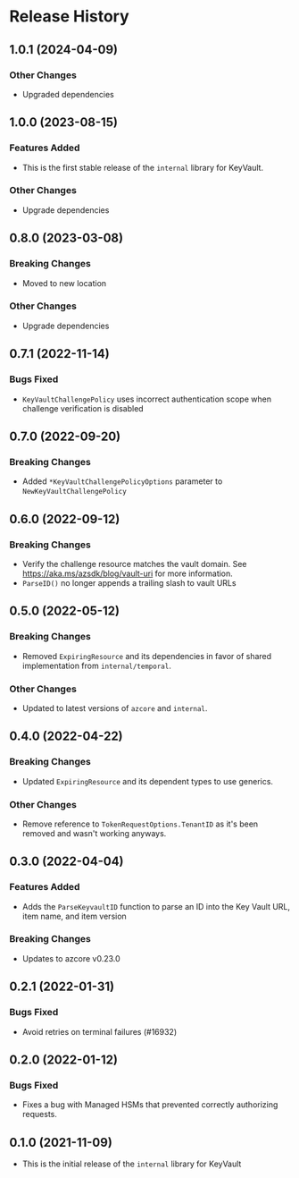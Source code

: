 # Release History

## 1.0.1 (2024-04-09)

### Other Changes
* Upgraded dependencies

## 1.0.0 (2023-08-15)

### Features Added
* This is the first stable release of the `internal` library for KeyVault.

### Other Changes
* Upgrade dependencies

## 0.8.0 (2023-03-08)

### Breaking Changes
* Moved to new location

### Other Changes
* Upgrade dependencies

## 0.7.1 (2022-11-14)

### Bugs Fixed
* `KeyVaultChallengePolicy` uses incorrect authentication scope when challenge verification is disabled

## 0.7.0 (2022-09-20)

### Breaking Changes
* Added `*KeyVaultChallengePolicyOptions` parameter to `NewKeyVaultChallengePolicy`

## 0.6.0 (2022-09-12)

### Breaking Changes
* Verify the challenge resource matches the vault domain. See https://aka.ms/azsdk/blog/vault-uri for more information.
* `ParseID()` no longer appends a trailing slash to vault URLs

## 0.5.0 (2022-05-12)

### Breaking Changes
* Removed `ExpiringResource` and its dependencies in favor of shared implementation from `internal/temporal`.

### Other Changes
* Updated to latest versions of `azcore` and `internal`.

## 0.4.0 (2022-04-22)

### Breaking Changes
* Updated `ExpiringResource` and its dependent types to use generics.

### Other Changes
* Remove reference to `TokenRequestOptions.TenantID` as it's been removed and wasn't working anyways.

## 0.3.0 (2022-04-04)

### Features Added
* Adds the `ParseKeyvaultID` function to parse an ID into the Key Vault URL, item name, and item version

### Breaking Changes
* Updates to azcore v0.23.0

## 0.2.1 (2022-01-31)

### Bugs Fixed
* Avoid retries on terminal failures (#16932)

## 0.2.0 (2022-01-12)

### Bugs Fixed
* Fixes a bug with Managed HSMs that prevented correctly authorizing requests.

## 0.1.0 (2021-11-09)
* This is the initial release of the `internal` library for KeyVault
